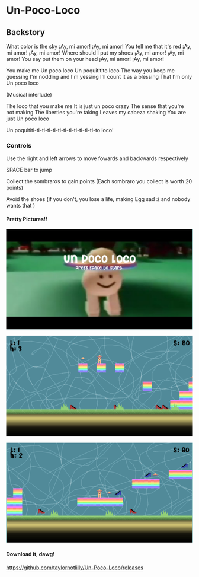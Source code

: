 # Un-Poco-Loco

## Backstory
What color is the sky
¡Ay, mi amor! ¡Ay, mi amor!
You tell me that it's red
¡Ay, mi amor! ¡Ay, mi amor!
Where should I put my shoes
¡Ay, mi amor! ¡Ay, mi amor!
You say put them on your head
¡Ay, mi amor! ¡Ay, mi amor!

You make me
Un poco loco
Un poquititito loco
The way you keep me guessing
I'm nodding and I'm yessing
I'll count it as a blessing
That I'm only
Un poco loco

(Musical interlude)

The loco that you make me
It is just un poco crazy
The sense that you're not making
The liberties you're taking
Leaves my cabeza shaking
You are just
Un poco loco

Un poquititi-ti-ti-ti-ti-ti-ti-ti-ti-ti-ti-ti-to loco!

### Controls
Use the right and left arrows to move fowards and backwards respectively

SPACE bar to jump

Collect the sombraros to gain points (Each sombraro you collect is worth 20 points)

Avoid the shoes (if you don't, you lose a life, making Egg sad :( and nobody wants that )

#### Pretty Pictures!!

![screenshots](https://raw.githubusercontent.com/taylornotlilly/Un-Poco-Loco/master/screenshots/title.PNG)

![screenshots](https://raw.githubusercontent.com/taylornotlilly/Un-Poco-Loco/master/screenshots/first.PNG)

![screenshots](https://raw.githubusercontent.com/taylornotlilly/Un-Poco-Loco/master/screenshots/second.PNG)

#### Download it, dawg!
https://github.com/taylornotlilly/Un-Poco-Loco/releases





